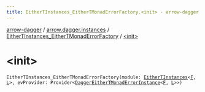 ```yaml
---
title: EitherTInstances_EitherTMonadErrorFactory.<init> - arrow-dagger
---
```


[arrow-dagger](../../index.html) / [arrow.dagger.instances](../index.html) / [EitherTInstances_EitherTMonadErrorFactory](index.html) / [&lt;init&gt;](./-init-.html)

# &lt;init&gt;

`EitherTInstances_EitherTMonadErrorFactory(module: `[`EitherTInstances`](../-either-t-instances/index.html)`<`[`F`](index.html#F)`, `[`L`](index.html#L)`>, evProvider: Provider<`[`DaggerEitherTMonadErrorInstance`](../-dagger-either-t-monad-error-instance/index.html)`<`[`F`](index.html#F)`, `[`L`](index.html#L)`>>)`